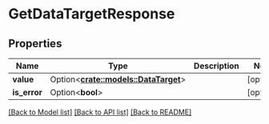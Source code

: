 # GetDataTargetResponse

## Properties

Name | Type | Description | Notes
------------ | ------------- | ------------- | -------------
**value** | Option<[**crate::models::DataTarget**](DataTarget.md)> |  | [optional]
**is_error** | Option<**bool**> |  | [optional]

[[Back to Model list]](../README.md#documentation-for-models) [[Back to API list]](../README.md#documentation-for-api-endpoints) [[Back to README]](../README.md)


